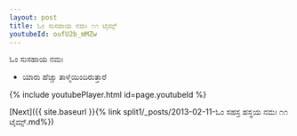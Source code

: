 ```yaml
---
layout: post
title: ಓಂ ಸುಸಹಾಯ ನಮಃ ೧೧ ಟೈಮ್ಸ್
youtubeId: oufU2b_mMZw
---
```

 
 
 ಓಂ ಸುಸಹಾಯ ನಮಃ  
 
 -  ಯಾರು ಹೆಚ್ಚು ತಾಳ್ಮೆಯಿಂದಿರುತ್ತಾರೆ 
 
  
 
  
 
 
 
 
 
 


{% include youtubePlayer.html id=page.youtubeId %}
 
[Next]({{ site.baseurl }}{% link  split1/_posts/2013-02-11-ಓಂ ಸಹಸ್ರ ಹಸ್ಥಯ ನಮಃ ೧೧ ಟೈಮ್ಸ್.md%})
 
